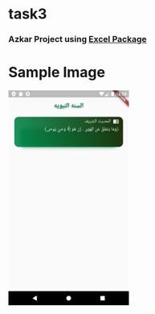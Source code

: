 # task3

### Azkar Project using [Excel Package](https://pub.dev/packages/excel)   

# Sample Image
<p align="left" >
  <img width="240" src= "https://raw.githubusercontent.com/NovairMikhail14/ExcelSheet/master/lib/md_Image.png" >
</p>

